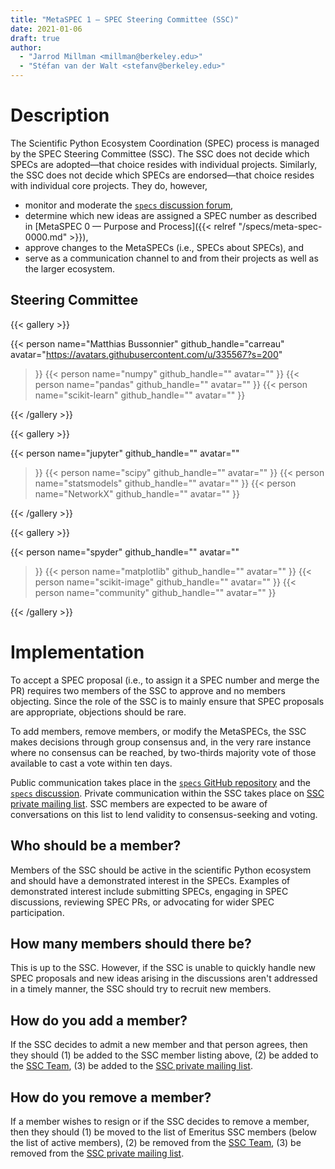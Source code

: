 ```yaml
---
title: "MetaSPEC 1 — SPEC Steering Committee (SSC)"
date: 2021-01-06
draft: true
author:
  - "Jarrod Millman <millman@berkeley.edu>"
  - "Stéfan van der Walt <stefanv@berkeley.edu>"
---
```


# Description

The Scientific Python Ecosystem Coordination (SPEC) process is managed by
the SPEC Steering Committee (SSC).
The SSC does not decide which SPECs are adopted—that choice resides with
individual projects.
Similarly, the SSC does not decide which SPECs are endorsed—that choice resides
with individual core projects.
They do, however,

- monitor and moderate the
  [`specs` discussion forum](https://discuss.scientific-python.org/c/specs/6),
- determine which new ideas are assigned a SPEC number as described in
  [MetaSPEC 0 — Purpose and Process]({{< relref "/specs/meta-spec-0000.md" >}}),
- approve changes to the MetaSPECs (i.e., SPECs about SPECs), and
- serve as a communication channel to and from their projects as well
  as the larger ecosystem.

## Steering Committee

<!-- prettier-ignore-start -->
{{< gallery >}}

{{< person
      name="Matthias Bussonnier"
      github_handle="carreau"
      avatar="https://avatars.githubusercontent.com/u/335567?s=200"
>}}
{{< person
      name="numpy"
      github_handle=""
      avatar=""
>}}
{{< person
      name="pandas"
      github_handle=""
      avatar=""
>}}
{{< person
      name="scikit-learn"
      github_handle=""
      avatar=""
>}}

{{< /gallery >}}

{{< gallery >}}

{{< person
      name="jupyter"
      github_handle=""
      avatar=""
>}}
{{< person
      name="scipy"
      github_handle=""
      avatar=""
>}}
{{< person
      name="statsmodels"
      github_handle=""
      avatar=""
>}}
{{< person
      name="NetworkX"
      github_handle=""
      avatar=""
>}}

{{< /gallery >}}

{{< gallery >}}

{{< person
      name="spyder"
      github_handle=""
      avatar=""
>}}
{{< person
      name="matplotlib"
      github_handle=""
      avatar=""
>}}
{{< person
      name="scikit-image"
      github_handle=""
      avatar=""
>}}
{{< person
      name="community"
      github_handle=""
      avatar=""
>}}

{{< /gallery >}}
<!-- prettier-ignore-end -->

# Implementation

To accept a SPEC proposal (i.e., to assign it a SPEC number and merge the PR)
requires two members of the SSC to approve and no members objecting.
Since the role of the SSC is to mainly ensure that SPEC proposals are
appropriate, objections should be rare.

To add members, remove members, or modify the MetaSPECs, the SSC
makes decisions through group consensus and, in the very rare instance
where no consensus can be reached, by two-thirds majority vote of those
available to cast a vote within ten days.

Public communication takes place in the
[`specs` GitHub repository](https://github.com/scientific-python/specs/)
and the [`specs` discussion](https://discuss.scientific-python.org/c/specs/6).
Private communication within the SSC takes place on
[SSC private mailing list](https://groups.io/g/spec-steering-committee/).
SSC members are expected to be aware of conversations on this list to lend validity
to consensus-seeking and voting.

## Who should be a member?

Members of the SSC should be active in the scientific Python ecosystem and
should have a demonstrated interest in the SPECs.
Examples of demonstrated interest include submitting SPECs, engaging in SPEC
discussions, reviewing SPEC PRs, or advocating for wider SPEC participation.

## How many members should there be?

This is up to the SSC.
However, if the SSC is unable to quickly handle new SPEC proposals and new ideas arising
in the discussions aren't addressed in a timely manner, the SSC should try to
recruit new members.

## How do you add a member?

If the SSC decides to admit a new member and that person agrees,
then they should
(1) be added to the SSC member listing above,
(2) be added to the
[SSC Team](https://github.com/orgs/scientific-python/teams/spec-steering-committee/members),
(3) be added to the [SSC private mailing list](https://groups.io/g/spec-steering-committee/members).

## How do you remove a member?

If a member wishes to resign or if the SSC decides to remove a member,
then they should
(1) be moved to the list of Emeritus SSC members (below the list of active members),
(2) be removed from the
[SSC Team](https://github.com/orgs/scientific-python/teams/spec-steering-committee/members),
(3) be removed from the [SSC private mailing list](https://groups.io/g/spec-steering-committee/members).
